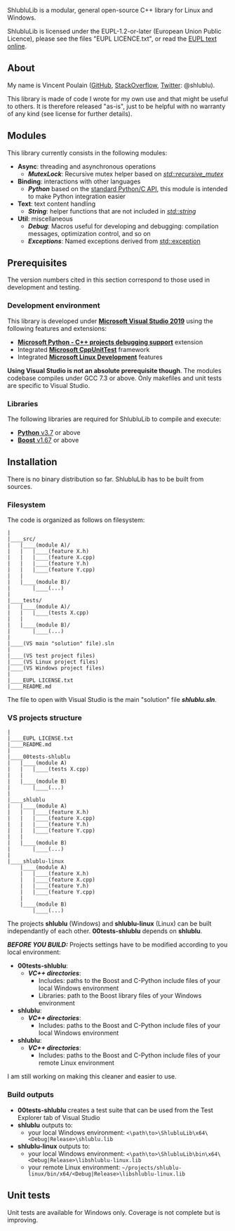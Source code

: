 ShlubluLib is a modular, general open-source C++ library for Linux and Windows.

ShlubluLib is licensed under the EUPL-1.2-or-later (European Union Public Licence), please
see the files "EUPL LICENCE.txt", or read the [EUPL text online](https://joinup.ec.europa.eu/collection/eupl/eupl-text-eupl-12).


## About

My name is Vincent Poulain ([GitHub](https://github.com/shlublu), 
[StackOverflow](https://stackoverflow.com/users/840960/shlublu), [Twitter](https://twitter.com/shlublu): @shlublu). 

This library is made of code I wrote for my own use and that might be useful to others. It is therefore released "as-is", just to be helpful with no 
warranty of any kind (see license for further details).


## Modules

This library currently consists in the following modules:
* **Async**: threading and asynchronous operations
  * ***MutexLock***: Recursive mutex helper based on [*std::recursive_mutex*](http://www.cplusplus.com/reference/mutex/recursive_mutex/?kw=recursive_mutex)
* **Binding**: interactions with other languages 
  * ***Python*** based on the [standard Python/C API](https://docs.python.org/3/c-api/index.html), this module is intended to make Python integration easier
* **Text**: text content handling
  * ***String***: helper functions that are not included in [*std::string*](http://www.cplusplus.com/reference/string/string/)
* **Util**: miscellaneous
  * ***Debug***: Macros useful for developing and debugging: compilation messages, optimization control, and so on
  * ***Exceptions***: Named exceptions derived from [std::exception](http://www.cplusplus.com/reference/exception/exception/) 


## Prerequisites

The version numbers cited in this section correspond to those used in development and testing.

### Development environment

This library is developed under [**Microsoft Visual Studio 2019**](https://visualstudio.microsoft.com/fr/vs/) using the following features and extensions:
* [**Microsoft Python - C++ projects debugging support**](https://visualstudio.microsoft.com/fr/vs/features/python/?wt.mc_id=aka_ms_python) extension
* Integrated [**Microsoft CppUnitTest**](https://docs.microsoft.com/en-us/visualstudio/test/microsoft-visualstudio-testtools-cppunittestframework-api-reference?view=vs-2019) framework
* Integrated [**Microsoft Linux Development**](https://devblogs.microsoft.com/cppblog/linux-development-with-c-in-visual-studio/) features

**Using Visual Studio is not an absolute prerequisite though**. The modules codebase compiles under GCC 7.3 or above. Only makefiles and unit tests are
specific to Visual Studio.

### Libraries

The following libraries are required for ShlubluLib to compile and execute:
* [**Python** v3.7](https://www.python.org/downloads/release/python-370) or above
* [**Boost** v1.67](https://www.boost.org/) or above


## Installation

There is no binary distribution so far. ShlubluLib has to be built from sources. 

### Filesystem 

The code is organized as follows on filesystem:

	|
	|____src/
	|	|____(module A)/
	|	|	|____(feature X.h)
	|	|	|____(feature X.cpp)
	|	|	|____(feature Y.h)
	|	|	|____(feature Y.cpp)
	|	|	
	|	|____(module B)/
	|		|____(...)
	|
	|____tests/
	|	|____(module A)/
	|	|	|____(tests X.cpp)
	|	|	
	|	|____(module B)/
	|		|____(...)
	|
	|____(VS main "solution" file).sln
	|
	|____(VS test project files)
	|____(VS Linux project files)
	|____(VS Windows project files)
	|
	|____EUPL LICENSE.txt
	|____README.md


The file to open with Visual Studio is the main "solution" file ***shlublu.sln***.

### VS projects structure

	|	
	|____EUPL LICENSE.txt
	|____README.md
	|	
	|____00tests-shlublu
	|	|____(module A)
	|	|	|____(tests X.cpp)
	|	|	
	|	|____(module B)
	|		|____(...)
	|
	|____shlublu
	|	|____(module A)
	|	|	|____(feature X.h)
	|	|	|____(feature X.cpp)
	|	|	|____(feature Y.h)
	|	|	|____(feature Y.cpp)
	|	|	
	|	|____(module B)
	|		|____(...)
	|
	|____shlublu-linux
	 	|____(module A)
	 	|	|____(feature X.h)
	 	|	|____(feature X.cpp)
	 	|	|____(feature Y.h)
	 	|	|____(feature Y.cpp)
	 	|	
	 	|____(module B)
	 		|____(...)
	 

The projects **shlublu** (Windows) and **shlublu-linux** (Linux) can be built independantly of each other. 
**00tests-shlublu** depends on **shlublu**.

***BEFORE YOU BUILD:*** Projects settings have to be modified according to you local environment:
* **00tests-shlublu**: 
  * ***VC++ directories***: 
    * Includes: paths to the Boost and C-Python include files of your local Windows environment
    * Libraries: path to the Boost library files of your Windows environment
* **shlublu**: 
  * ***VC++ directories***: 
    * Includes: paths to the Boost and C-Python include files of your local Windows environment
* **shlublu**: 
  * ***VC++ directories***: 
    * Includes: paths to the Boost and C-Python include files of your remote Linux environment

I am still working on making this cleaner and easier to use.

### Build outputs

* **00tests-shlublu** creates a test suite that can be used from the Test Explorer tab of Visual Studio
* **shlublu** outputs to:
  * your local Windows environment: `<\path\to>\ShlubluLib\x64\<Debug|Release>\shlublu.lib`
* **shlublu-linux** outputs to:
  * your local Windows environment: `<\path\to>\ShlubluLib\bin\x64\<Debug|Release>\libshlublu-linux.lib`
  * your remote Linux environment: `~/projects/shlublu-linux/bin/x64/<Debug|Release>\libshlublu-linux.lib`


## Unit tests

Unit tests are available for Windows only. Coverage is not complete but is improving.
